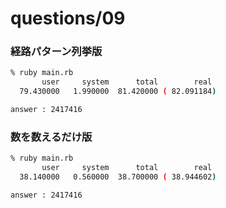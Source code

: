 # questions/09

### 経路パターン列挙版

```sh
% ruby main.rb
       user     system      total        real
  79.430000   1.990000  81.420000 ( 82.091184)

answer : 2417416
```

### 数を数えるだけ版

```sh
% ruby main.rb
       user     system      total        real
  38.140000   0.560000  38.700000 ( 38.944602)

answer : 2417416
```
